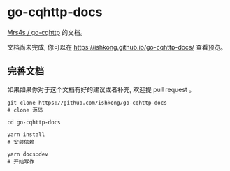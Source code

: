 # go-cqhttp-docs

[Mrs4s / go-cqhttp](https://github.com/Mrs4s/go-cqhttp) 的文档。

文档尚未完成, 你可以在 <https://ishkong.github.io/go-cqhttp-docs/> 查看预览。

## 完善文档

如果如果你对于这个文档有好的建议或者补充, 欢迎提 pull request 。

```shell
git clone https://github.com/ishkong/go-cqhttp-docs
# clone 源码

cd go-cqhttp-docs

yarn install
# 安装依赖

yarn docs:dev
# 开始写作
```

